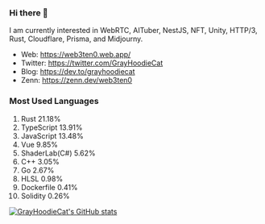 ### Hi there 👋

I am currently interested in WebRTC, AITuber, NestJS, NFT, Unity, HTTP/3, Rust, Cloudflare, Prisma, and Midjourny. 

- Web: https://web3ten0.web.app/
- Twitter: https://twitter.com/GrayHoodieCat
- Blog: https://dev.to/grayhoodiecat
- Zenn: https://zenn.dev/web3ten0

### Most Used Languages 

1. Rust 21.18%
2. TypeScript 13.91%
3. JavaScript 13.48%
4. Vue 9.85%
5. ShaderLab(C#) 5.62%
6. C++ 3.05%
7. Go 2.67%
8. HLSL 0.98%
9. Dockerfile 0.41%
10. Solidity 0.26%

<p>
  
  [![GrayHoodieCat's GitHub stats](https://github-readme-stats.vercel.app/api?username=GrayHoodieCat&count_private=true&show_icons=true&theme=jolly)](https://github.com/anuraghazra/github-readme-stats) &nbsp;
  
  
</p>

